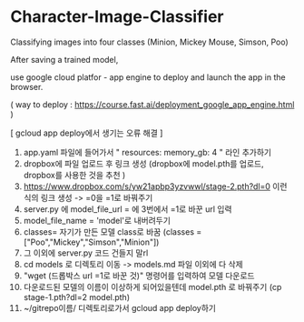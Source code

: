 # Character-Image-Classifier
Classifying images into four classes (Minion, Mickey Mouse, Simson, Poo)

After saving a trained model,

use google cloud platfor - app engine to deploy and launch the app in the browser.

( way to deploy : https://course.fast.ai/deployment_google_app_engine.html )


[ gcloud app deploy에서 생기는 오류 해결 ]
1. app.yaml 파일에 들어가서
" resources:
    memory_gb: 4 " 라인 추가하기
2. dropbox에 파일 업로드 후 링크 생성 (dropbox에 model.pth를 업로드, dropbox를 사용한 것을 추천 )
3. https://www.dropbox.com/s/yw21apbp3yzvwwl/stage-2.pth?dl=0 
   이런 식의 링크 생성 ->  =0을 =1로 바꿔주기
4. server.py 에 model_file_url = 에 3번에서 =1로 바꾼 url 입력
5. model_file_name = 'model'로 내버려두기
6. classes= 자기가 만든 모델 class로 바꿈 (classes = ["Poo","Mickey","Simson","Minion"])
7. 그 이외에 server.py 코드 건들지 말rl
8. cd models 로 디렉토리 이동 -> models.md 파일 이외에 다 삭제
9. "wget (드롭박스 url =1로 바꾼 것)" 명령어를 입력하여 모델 다운로드
10. 다운로드된 모델의 이름이 이상하게 되어있을텐데 model.pth 로 바꿔주기 (cp stage-1.pth?dl=2 model.pth)
11. ~/gitrepo이름/   디렉토리로가서 gcloud app deploy하기
